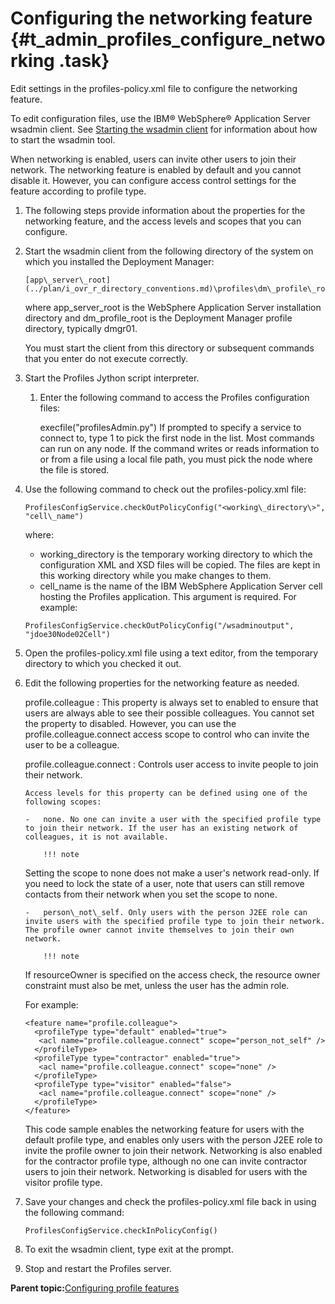 # Configuring the networking feature {#t_admin_profiles_configure_networking .task}

Edit settings in the profiles-policy.xml file to configure the networking feature.

To edit configuration files, use the IBM® WebSphere® Application Server wsadmin client. See [Starting the wsadmin client](t_admin_wsadmin_starting.md) for information about how to start the wsadmin tool.

When networking is enabled, users can invite other users to join their network. The networking feature is enabled by default and you cannot disable it. However, you can configure access control settings for the feature according to profile type.

1.  The following steps provide information about the properties for the networking feature, and the access levels and scopes that you can configure.
2.  Start the wsadmin client from the following directory of the system on which you installed the Deployment Manager:

    ```
    [app\_server\_root](../plan/i_ovr_r_directory_conventions.md)\profiles\dm\_profile\_root\bin
    ```

    where app\_server\_root is the WebSphere Application Server installation directory and dm\_profile\_root is the Deployment Manager profile directory, typically dmgr01.

    You must start the client from this directory or subsequent commands that you enter do not execute correctly.

3.  Start the Profiles Jython script interpreter.

    1.  Enter the following command to access the Profiles configuration files:

        execfile\("profilesAdmin.py"\) If prompted to specify a service to connect to, type 1 to pick the first node in the list. Most commands can run on any node. If the command writes or reads information to or from a file using a local file path, you must pick the node where the file is stored.

4.  Use the following command to check out the profiles-policy.xml file:

    ```
    ProfilesConfigService.checkOutPolicyConfig("<working\_directory\>", "cell\_name")
    ```

    where:

    -   working\_directory is the temporary working directory to which the configuration XML and XSD files will be copied. The files are kept in this working directory while you make changes to them.
    -   cell\_name is the name of the IBM WebSphere Application Server cell hosting the Profiles application. This argument is required.
    For example:

    ```
    ProfilesConfigService.checkOutPolicyConfig("/wsadminoutput", "jdoe30Node02Cell")
    ```

5.  Open the profiles-policy.xml file using a text editor, from the temporary directory to which you checked it out.

6.  Edit the following properties for the networking feature as needed.

    profile.colleague
    :   This property is always set to enabled to ensure that users are always able to see their possible colleagues. You cannot set the property to disabled. However, you can use the profile.colleague.connect access scope to control who can invite the user to be a colleague.

    profile.colleague.connect
    :   Controls user access to invite people to join their network.

        Access levels for this property can be defined using one of the following scopes:

        -   none. No one can invite a user with the specified profile type to join their network. If the user has an existing network of colleagues, it is not available.

            !!! note
    Setting the scope to none does not make a user's network read-only. If you need to lock the state of a user, note that users can still remove contacts from their network when you set the scope to none.

        -   person\_not\_self. Only users with the person J2EE role can invite users with the specified profile type to join their network. The profile owner cannot invite themselves to join their own network.

            !!! note
    If resourceOwner is specified on the access check, the resource owner constraint must also be met, unless the user has the admin role.

    For example:

    ```
    <feature name="profile.colleague">
      <profileType type="default" enabled="true">
       <acl name="profile.colleague.connect" scope="person_not_self" /> 
      </profileType>
      <profileType type="contractor" enabled="true">
       <acl name="profile.colleague.connect" scope="none" /> 
      </profileType>
      <profileType type="visitor" enabled="false">
       <acl name="profile.colleague.connect" scope="none" /> 
      </profileType>
    </feature>
    ```

    This code sample enables the networking feature for users with the default profile type, and enables only users with the person J2EE role to invite the profile owner to join their network. Networking is also enabled for the contractor profile type, although no one can invite contractor users to join their network. Networking is disabled for users with the visitor profile type.

7.  Save your changes and check the profiles-policy.xml file back in using the following command:

    ```
    ProfilesConfigService.checkInPolicyConfig()
    ```

8.  To exit the wsadmin client, type exit at the prompt.

9.  Stop and restart the Profiles server.


**Parent topic:**[Configuring profile features](../admin/c_admin_profiles_configurable_features.md)

